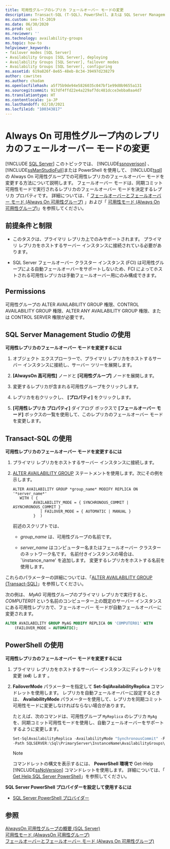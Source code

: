 ```yaml
---
title: 可用性グループのレプリカ フェールオーバー モードの変更
description: Transact-SQL (T-SQL)、PowerShell、または SQL Server Management Studio を使用して Always On 可用性グループ内のレプリカのフェールオーバー モードを変更する方法を説明します。
ms.custom: seo-lt-2019
ms.date: 06/30/2020
ms.prod: sql
ms.reviewer: ''
ms.technology: availability-groups
ms.topic: how-to
helpviewer_keywords:
- failover modes [SQL Server]
- Availability Groups [SQL Server], deploying
- Availability Groups [SQL Server], failover modes
- Availability Groups [SQL Server], configuring
ms.assetid: 619a826f-8e65-48eb-8c34-39497d238279
author: cawrites
ms.author: chadam
ms.openlocfilehash: a5f75b9de94e5826035c047bf1e99d0b9655a131
ms.sourcegitcommit: 917df4ffd22e4a229af7dc481dcce3ebba0aa4d7
ms.translationtype: HT
ms.contentlocale: ja-JP
ms.lasthandoff: 02/10/2021
ms.locfileid: "100343817"
---
```

# <a name="change-the-failover-mode-for-a-replica-within-an-always-on-availability-group"></a>Always On 可用性グループ内のレプリカのフェールオーバー モードの変更
[!INCLUDE [SQL Server](../../../includes/applies-to-version/sqlserver.md)]
  このトピックでは、 [!INCLUDE[ssnoverison](../../../includes/ssnoversion-md.md)] 、 [!INCLUDE[ssManStudioFull](../../../includes/ssmanstudiofull-md.md)]または PowerShell を使用して、 [!INCLUDE[tsql](../../../includes/tsql-md.md)]の Always On 可用性グループでの可用性レプリカのフェールオーバー モードを変更する方法について説明します。 フェールオーバー モードは、同期コミット可用性モードで実行されるレプリカのフェールオーバー モードを決定するレプリカ プロパティです。 詳細については、「 [フェールオーバーとフェールオーバー モード &#40;Always On 可用性グループ&#41;](../../../database-engine/availability-groups/windows/failover-and-failover-modes-always-on-availability-groups.md) 」および「 [可用性モード &#40;Always On 可用性グループ&#41;](../../../database-engine/availability-groups/windows/availability-modes-always-on-availability-groups.md)」を参照してください。  
  
## <a name="prerequisites-and-restrictions"></a><a name="Prerequisites"></a> 前提条件と制限  
  
-   このタスクは、プライマリ レプリカ上でのみサポートされます。 プライマリ レプリカをホストするサーバー インスタンスに接続されている必要があります。  
  
-   SQL Server フェールオーバー クラスター インスタンス (FCI) は可用性グループによる自動フェールオーバーをサポートしないため、FCI によってホストされる可用性レプリカは手動フェールオーバー用にのみ構成できます。  
  

##  <a name="permissions"></a><a name="Permissions"></a> Permissions  
 可用性グループの ALTER AVAILABILITY GROUP 権限、CONTROL AVAILABILITY GROUP 権限、ALTER ANY AVAILABILITY GROUP 権限、または CONTROL SERVER 権限が必要です。  
  
##  <a name="using-sql-server-management-studio"></a><a name="SSMSProcedure"></a> SQL Server Management Studio の使用  
 **可用性レプリカのフェールオーバー モードを変更するには**  
  
1.  オブジェクト エクスプローラーで、プライマリ レプリカをホストするサーバー インスタンスに接続し、サーバー ツリーを展開します。  
  
2.  **[AlwaysOn 高可用性]** ノードと **[可用性グループ]** ノードを展開します。  
  
3.  変更するレプリカが含まれる可用性グループをクリックします。  
  
4.  レプリカを右クリックし、 **[プロパティ]** をクリックします。  
  
5.  **[可用性レプリカ プロパティ]** ダイアログ ボックスで **[フェールオーバー モード]** ボックスの一覧を使用して、このレプリカのフェールオーバー モードを変更します。  
  
##  <a name="using-transact-sql"></a><a name="TsqlProcedure"></a> Transact-SQL の使用  
 **可用性レプリカのフェールオーバー モードを変更するには**  
  
1.  プライマリ レプリカをホストするサーバー インスタンスに接続します。  
  
2.  [ALTER AVAILABILITY GROUP](../../../t-sql/statements/alter-availability-group-transact-sql.md) ステートメントを使用します。次にその例を示します。

    ```syntaxsql
    ALTER AVAILABILITY GROUP *group_name* MODIFY REPLICA ON '*server_name*'  
       WITH ( {  
             AVAILABILITY_MODE = { SYNCHRONOUS_COMMIT | ASYNCHRONOUS_COMMIT }
                | FAILOVER_MODE = { AUTOMATIC | MANUAL }
             }  )
    ```
    
    前述のスクリプトでは、

    - *group_name* は、可用性グループの名前です。  
  
    - *server_name* はコンピューター名またはフェールオーバー クラスターのネットワーク名です。 名前付きインスタンスの場合は、`\instance_name' を追加します。 変更するレプリカをホストする名前を使用します。
  
これらのパラメーターの詳細については、「[ALTER AVAILABILITY GROUP &#40;Transact-SQL&#41;](../../../t-sql/statements/alter-availability-group-transact-sql.md)」を参照してください。  
  
次の例は、 *MyAG* 可用性グループのプライマリ レプリカで実行すると、 *COMPUTER01* という名前のコンピューター上の既定のサーバー インスタンスにある可用性レプリカで、フェールオーバー モードが自動フェールオーバーに変更されます。  
  
```sql
ALTER AVAILABILITY GROUP MyAG MODIFY REPLICA ON 'COMPUTER01' WITH  
    (FAILOVER_MODE = AUTOMATIC);  
```  
  
##  <a name="using-powershell"></a><a name="PowerShellProcedure"></a> PowerShell の使用  
 **可用性レプリカのフェールオーバー モードを変更するには**  
  
1.  プライマリ レプリカをホストするサーバー インスタンスにディレクトリを変更 (**cd**) します 。  
  
2.  **FailoverMode** パラメーターを指定して **Set-SqlAvailabilityReplica** コマンドレットを使用します。 レプリカを自動フェールオーバーに設定するときは、 **AvailabilityMode** パラメーターを使用して、レプリカを同期コミット可用性モードに変更しなければならない場合があります。  
  
    たとえば、次のコマンドは、可用性グループ `MyReplica` のレプリカ `MyAg` を、同期コミット可用性モードを使用し、自動フェールオーバーをサポートするように変更します。  
  
    ```powershell
    Set-SqlAvailabilityReplica -AvailabilityMode "SynchronousCommit" -FailoverMode "Automatic" `   
    -Path SQLSERVER:\Sql\PrimaryServer\InstanceName\AvailabilityGroups\MyAg\Replicas\MyReplica  
    ```  
  
    > [!NOTE]  
    >  コマンドレットの構文を表示するには、 **PowerShell 環境で** Get-Help [!INCLUDE[ssNoVersion](../../../includes/ssnoversion-md.md)] コマンドレットを使用します。 詳細については、「 [Get Help SQL Server PowerShell](../../../powershell/sql-server-powershell.md)」を参照してください。  
  
 **SQL Server PowerShell プロバイダーを設定して使用するには**  
  
-   [SQL Server PowerShell プロバイダー](../../../powershell/sql-server-powershell-provider.md)  
  
## <a name="see-also"></a>参照  
 [AlwaysOn 可用性グループの概要 &#40;SQL Server&#41;](../../../database-engine/availability-groups/windows/overview-of-always-on-availability-groups-sql-server.md)   
 [可用性モード &#40;AlwaysOn 可用性グループ&#41;](../../../database-engine/availability-groups/windows/availability-modes-always-on-availability-groups.md)   
 [フェールオーバーとフェールオーバー モード &#40;Always On 可用性グループ&#41;](../../../database-engine/availability-groups/windows/failover-and-failover-modes-always-on-availability-groups.md)  
  
